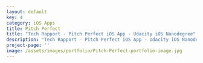 ```yaml
---
layout: default
key: 4
category: iOS Apps
title: Pitch Perfect
title: "Tech Rapport - Pitch Perfect iOS App - Udacity iOS Nanodegree"
description: "Tech Rapport - Pitch Perfect iOS App - Udacity iOS Nanodegree - Created in Swift 2.0 using xCode for iOS 9, AVFoundation"
project-page: ''
image: /assets/images/portfolio/Pitch-Perfect-portfolio-image.jpg
---
```


